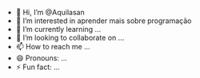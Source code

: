 - 👋 Hi, I’m @Aquilasan
- 👀 I’m interested in aprender mais sobre programação 
- 🌱 I’m currently learning ...
- 💞️ I’m looking to collaborate on ...
- 📫 How to reach me ...
- 😄 Pronouns: ...
- ⚡ Fun fact: ...

<!---
Aquilasan/Aquilasan is a ✨ special ✨ repository because its `README.md` (this file) appears on your GitHub profile.
You can click the Preview link to take a look at your changes.
--->
